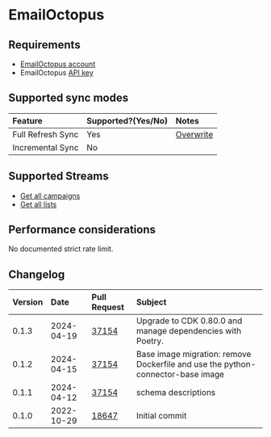 # EmailOctopus

## Requirements
* [EmailOctopus account](https://help.emailoctopus.com)
* EmailOctopus [API key](https://help.emailoctopus.com/article/165-how-to-create-and-delete-api-keys)

## Supported sync modes

| Feature | Supported?\(Yes/No\) | Notes |
| :--- | :--- | :--- |
| Full Refresh Sync | Yes | [Overwrite](https://docs.airbyte.com/understanding-airbyte/connections/full-refresh-overwrite) |
| Incremental Sync | No |  |

## Supported Streams

* [Get all campaigns](https://emailoctopus.com/api-documentation/campaigns/get-all)
* [Get all lists](https://emailoctopus.com/api-documentation/lists/get-all)

## Performance considerations

No documented strict rate limit.

## Changelog

| Version | Date       | Pull Request | Subject                                                    |
|:--------|:-----------| :----------- |:-----------------------------------------------------------|
| 0.1.3 | 2024-04-19 | [37154](https://github.com/airbytehq/airbyte/pull/37154) | Upgrade to CDK 0.80.0 and manage dependencies with Poetry. |
| 0.1.2 | 2024-04-15 | [37154](https://github.com/airbytehq/airbyte/pull/37154) | Base image migration: remove Dockerfile and use the python-connector-base image |
| 0.1.1 | 2024-04-12 | [37154](https://github.com/airbytehq/airbyte/pull/37154) | schema descriptions |
| 0.1.0 | 2022-10-29 | [18647](https://github.com/airbytehq/airbyte/pull/18647) | Initial commit |
